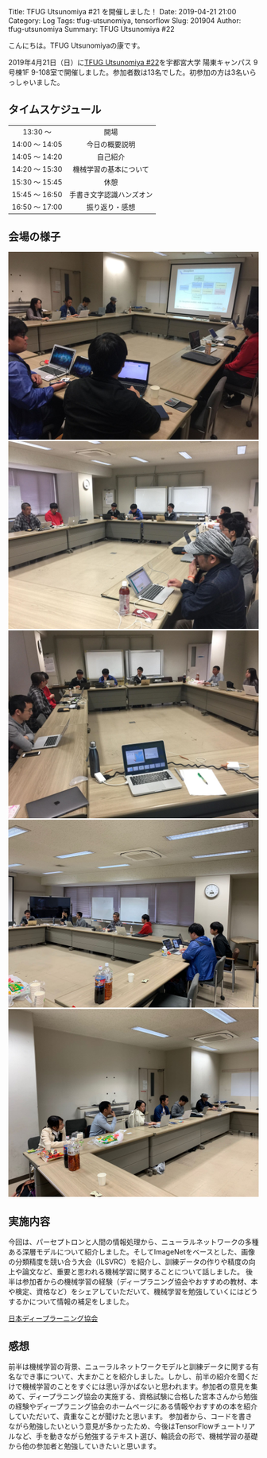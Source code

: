 Title: TFUG Utsunomiya #21 を開催しました！
Date: 2019-04-21 21:00
Category: Log
Tags: tfug-utsunomiya, tensorflow
Slug: 201904
Author: tfug-utsunomiya
Summary: TFUG Utsunomiya #22 

こんにちは。TFUG Utsunomiyaの康です。

2019年4月21日（日）に[TFUG Utsunomiya #22](https://tfug-utsunomiya.connpass.com/event/125764/)を宇都宮大学 陽東キャンパス 9号棟1F 9-108室で開催しました。参加者数は13名でした。初参加の方は3名いらっしゃいました。

## タイムスケジュール

|||
|:-:|:-:|
|13:30 〜 |開場|
|14:00 〜 14:05|今日の概要説明|
|14:05 〜 14:20|自己紹介|
|14:20 〜 15:30|機械学習の基本について|
|15:30 〜 15:45|休憩|
|15:45 〜 16:50|手書き文字認識ハンズオン|
|16:50 〜 17:00|振り返り・感想|

## 会場の様子

![](/images/2019-04-21-00.jpg) ![](/images/2019-04-21-01.jpg) ![](/images/2019-04-21-02.jpg) ![](/images/2019-04-21-03.jpg) ![](/images/2019-04-21-04.jpg) 

## 実施内容

今回は、パーセプトロンと人間の情報処理から、ニューラルネットワークの多種ある深層モデルについて紹介しました。そしてImageNetをベースとした、画像の分類精度を競い合う大会（ILSVRC）を紹介し、訓練データの作りや精度の向上や論文など、重要と思われる機械学習に関することについて話しました。
後半は参加者からの機械学習の経験（ディープラニング協会やおすすめの教材、本や検定、資格など）をシェアしていただいて、機械学習を勉強していくにはどうするかについて情報の補足をしました。


[日本ディープラーニング協会]( https://www.jdla.org)

## 感想

前半は機械学習の背景、ニューラルネットワークモデルと訓練データに関する有名なでき事について、大まかことを紹介しました。しかし、前半の紹介を聞くだけで機械学習のことをすぐには思い浮かばないと思われます。参加者の意見を集めて、ディープラニング協会の実施する、資格試験に合格した宮本さんから勉強の経験やディープラニング協会のホームページにある情報やおすすめの本を紹介していただいて、貴重なことが聞けたと思います。
参加者から、コードを書きながら勉強したいという意見が多かったため、今後はTensorFlowチュートリアルなど、手を動きながら勉強するテキスト選び、輪読会の形で、機械学習の基礎から他の参加者と勉強していきたいと思います。

